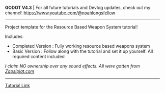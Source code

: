 **GODOT V4.3** | For all future tutorials and Devlog updates, check out my channel! https://www.youtube.com/@noahlongsfellow

-------------------------------------------------------------------

Project template for the Resource Based Weapon System tutorial!

Includes:
- Completed Version : Fully working resource based weapons system
- Basic Version : Follow along with the tutorial and set it up yourself. All required content included

*I claim NO ownership over any sound effects. All were gotten from [Zapslplat.com](https://www.zapsplat.com/basic-member-home/)*

-------------------------------------------------------------------

[Tutorial Link](https://youtu.be/M6HqcOeXcg0)
